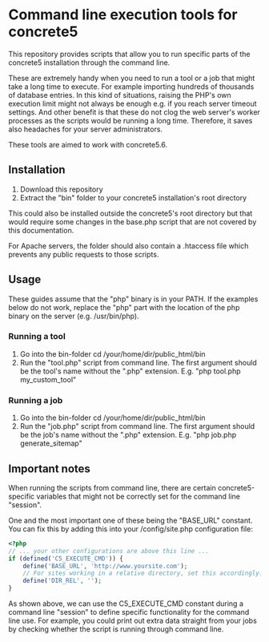 # Command line execution tools for concrete5 #

This repository provides scripts that allow you to run specific parts of the concrete5 installation through the command line.

These are extremely handy when you need to run a tool or a job that might take a long time to execute. For example importing hundreds of thousands of database entries. In this kind of situations, raising the PHP's own execution limit might not always be enough e.g. if you reach server timeout settings. And other benefit is that these do not clog the web server's worker processes as the scripts would be running a long time. Therefore, it saves also headaches for your server administrators.

These tools are aimed to work with concrete5.6.


## Installation ##

1. Download this repository
2. Extract the "bin" folder to your concrete5 installation's root directory

This could also be installed outside the concrete5's root directory but that would require some changes in the base.php script that are not covered by this documentation.

For Apache servers, the folder should also contain a .htaccess file which prevents any public requests to those scripts.


## Usage ##

These guides assume that the "php" binary is in your PATH. If the examples below do not work, replace the "php" part with the location of the php binary on the server (e.g. /usr/bin/php).

### Running a tool ###

1. Go into the bin-folder cd /your/home/dir/public_html/bin
2. Run the "tool.php" script from command line. The first argument should be the tool's name without the ".php" extension. E.g. "php tool.php my_custom_tool"


### Running a job ###

1. Go into the bin-folder cd /your/home/dir/public_html/bin
2. Run the "job.php" script from command line. The first argument should be the job's name without the ".php" extension. E.g. "php job.php generate_sitemap"


## Important notes ##

When running the scripts from command line, there are certain concrete5-specific variables that might not be correctly set for the command line "session".

One and the most important one of these being the "BASE_URL" constant. You can fix this by adding this into your /config/site.php configuration file:

```php
<?php
// ... your other configurations are above this line ...
if (defined('C5_EXECUTE_CMD')) {
	define('BASE_URL', 'http://www.yoursite.com');
	// For sites working in a relative directory, set this accordingly:
	define('DIR_REL', '');
}
```

As shown above, we can use the C5_EXECUTE_CMD constant during a command line "session" to define specific functionality for the command line use. For example, you could print out extra data straight from your jobs by checking whether the script is running through command line.
